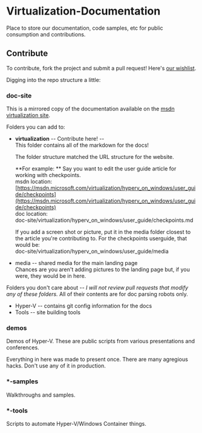 # Virtualization-Documentation
Place to store our documentation, code samples, etc for public consumption and contributions.

## Contribute
To contribute, fork the project and submit a pull request!  Here's [our wishlist](./TODO.md).

Digging into the repo structure a little:

### doc-site
This is a mirrored copy of the documentation available on the [msdn virtualization site](https://msdn.microsoft.com/virtualization).

Folders you can add to:
* **virtualization** -- Contribute here! --  
This folder contains all of the markdown for the docs!

  The folder structure matched the URL structure for the website.
  
  **For example: **  Say you want to edit the user guide article for working with checkpoints.  
  msdn location: [https://msdn.microsoft.com/virtualization/hyperv_on_windows/user_guide/checkpoints](https://msdn.microsoft.com/virtualization/hyperv_on_windows/user_guide/checkpoints)  
  doc location:  
  doc-site/virtualization/hyperv_on_windows/user_guide/checkpoints.md
  
  If you add a screen shot or picture, put it in the media folder closest to the article you're contributing to.  For the checkpoints userguide, that would be:  
  doc-site/virtualization/hyperv_on_windows/user_guide/media
   
* media -- shared media for the main landing page  
Chances are you aren't adding pictures to the landing page but, if you were, they would be in here.

Folders you don't care about -- _I will not review pull requests that modify any of these folders._  All of their contents are for doc parsing robots only.
* Hyper-V -- contains git config information for the docs
* Tools -- site building tools


### demos
Demos of Hyper-V.  These are public scripts from various presentations and conferences.

Everything in here was made to present once.  There are many agregious hacks.  Don't use any of it in production.

### *-samples
Walkthroughs and samples.

### *-tools
Scripts to automate Hyper-V/Windows Container things.

